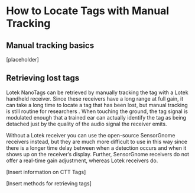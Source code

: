 

# How to Locate Tags with Manual Tracking

## Manual tracking basics

\[placeholder\]

## Retrieving lost tags

Lotek NanoTags can be retrieved by manually tracking the tag with a
Lotek handheld receiver. Since these receivers have a long range at full
gain, it can take a long time to locate a tag that has been lost, but
manual tracking is still routine for researchers . When touching the
ground, the tag signal is modulated enough that a trained ear can
actually identify the tag as being detached just by the quality of the
audio signal the receiver emits.

Without a Lotek receiver you can use the open-source SensorGnome
receivers instead, but they are much more difficult to use in this way
since there is a longer time delay between when a detection occurs and
when it shows up on the receiver’s display. Further, SensorGnome
receivers do not offer a real-time gain adjustment, whereas Lotek
receivers do.

\[Insert information on CTT Tags\]

\[Insert methods for retrieving tags\]

